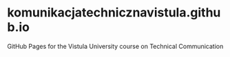 # komunikacjatechnicznavistula.github.io
GitHub Pages for the Vistula University course on Technical Communication
